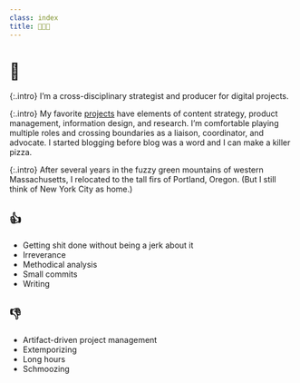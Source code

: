 ```yaml
---
class: index
title: 📓🍜😬
---
```


# 👋

{:.intro}
I’m a cross-disciplinary strategist and producer for digital projects.

{:.intro}
My favorite [projects](projects) have elements of content strategy, product management, information design, and research. I’m comfortable playing multiple roles and crossing boundaries as a liaison, coordinator, and advocate. I started blogging before blog was a word and I can make a killer pizza.

{:.intro}
After several years in the fuzzy green mountains of western Massachusetts, I relocated to the tall firs of Portland, Oregon. (But I still think of New York City as home.)


## 👍
- Getting shit done without being a jerk about it
- Irreverance
- Methodical analysis
- Small commits
- Writing

## 👎
- Artifact-driven project management
- Extemporizing
- Long hours
- Schmoozing